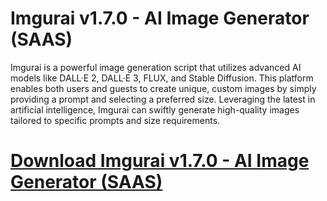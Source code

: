 # Imgurai v1.7.0 - AI Image Generator (SAAS)

Imgurai is a powerful image generation script that utilizes advanced AI models like DALL·E 2, DALL·E 3, FLUX, and Stable Diffusion. This platform enables both users and guests to create unique, custom images by simply providing a prompt and selecting a preferred size. Leveraging the latest in artificial intelligence, Imgurai can swiftly generate high-quality images tailored to specific prompts and size requirements.

# [Download Imgurai v1.7.0 - AI Image Generator (SAAS)](https://developer.team/template-script/35005-imgurai-v170-ai-image-generator-saas.html)
